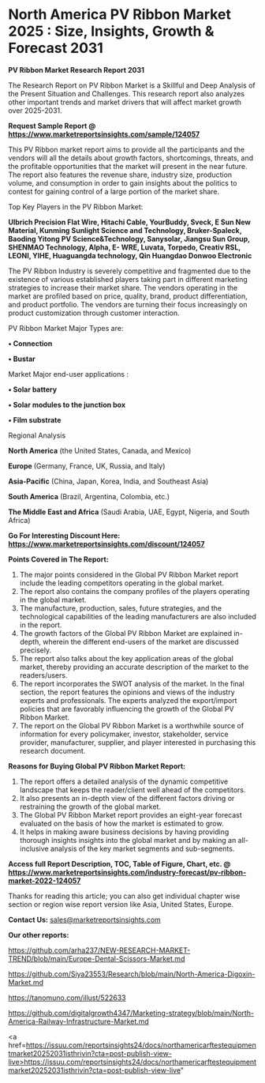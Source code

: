 # North America PV Ribbon Market 2025 : Size, Insights, Growth & Forecast 2031

<strong>PV Ribbon Market Research Report 2031</strong>

The Research Report on PV Ribbon Market is a Skillful and Deep Analysis of the Present Situation and Challenges. This research report also analyzes other important trends and market drivers that will affect market growth over 2025-2031.

<strong>Request Sample Report @ <a href=https://www.marketreportsinsights.com/sample/124057>https://www.marketreportsinsights.com/sample/124057</a></strong>

This PV Ribbon market report aims to provide all the participants and the vendors will all the details about growth factors, shortcomings, threats, and the profitable opportunities that the market will present in the near future. The report also features the revenue share, industry size, production volume, and consumption in order to gain insights about the politics to contest for gaining control of a large portion of the market share.

Top Key Players in the PV Ribbon Market:

<strong>Ulbrich Precision Flat Wire, Hitachi Cable, YourBuddy, Sveck, E Sun New Material, Kunming Sunlight Science and Technology, Bruker-Spaleck, Baoding Yitong PV Science&Technology, Sanysolar, Jiangsu Sun Group, SHENMAO Technology, Alpha, E- WRE, Luvata, Torpedo, Creativ RSL, LEONI, YIHE, Huaguangda technology, Qin Huangdao Donwoo Electronic</strong>

The PV Ribbon Industry is severely competitive and fragmented due to the existence of various established players taking part in different marketing strategies to increase their market share. The vendors operating in the market are profiled based on price, quality, brand, product differentiation, and product portfolio. The vendors are turning their focus increasingly on product customization through customer interaction.

PV Ribbon Market Major Types are:

<strong>• Connection

• Bustar</strong>

Market Major end-user applications :

<strong>• Solar battery

• Solar modules to the junction box

• Film substrate</strong>

Regional Analysis

</u><strong><b>North America</b></strong> (the United States, Canada, and Mexico)

<strong><b>Europe </b></strong>(Germany, France, UK, Russia, and Italy)

<strong><b>Asia-Pacific</b></strong> (China, Japan, Korea, India, and Southeast Asia)

<strong><b>South America</b></strong> (Brazil, Argentina, Colombia, etc.)

<strong><b>The Middle East and Africa</b></strong> (Saudi Arabia, UAE, Egypt, Nigeria, and South Africa)

<strong>Go For Interesting Discount Here: <a href=https://www.marketreportsinsights.com/discount/124057>https://www.marketreportsinsights.com/discount/124057</a></strong>

<strong>Points Covered in The Report:</strong>
<ol>
  <li>The major points considered in the Global PV Ribbon Market report include the leading competitors operating in the global market.</li>
  <li>The report also contains the company profiles of the players operating in the global market.</li>
  <li>The manufacture, production, sales, future strategies, and the technological capabilities of the leading manufacturers are also included in the report.</li>
  <li>The growth factors of the Global PV Ribbon Market are explained in-depth, wherein the different end-users of the market are discussed precisely.</li>
  <li>The report also talks about the key application areas of the global market, thereby providing an accurate description of the market to the readers/users.</li>
  <li>The report incorporates the SWOT analysis of the market. In the final section, the report features the opinions and views of the industry experts and professionals. The experts analyzed the export/import policies that are favorably influencing the growth of the Global PV Ribbon Market.</li>
  <li>The report on the Global PV Ribbon Market is a worthwhile source of information for every policymaker, investor, stakeholder, service provider, manufacturer, supplier, and player interested in purchasing this research document.</li>
</ol>
<strong>Reasons for Buying Global PV Ribbon Market Report:</strong>

<ol>
  <li>The report offers a detailed analysis of the dynamic competitive landscape that keeps the reader/client well ahead of the competitors.</li>
  <li>It also presents an in-depth view of the different factors driving or restraining the growth of the global market.</li>
  <li>The Global PV Ribbon Market report provides an eight-year forecast evaluated on the basis of how the market is estimated to grow.</li>
  <li>It helps in making aware business decisions by having providing thorough insights insights into the global market and by making an all-inclusive analysis of the key market segments and sub-segments.</li>
</ol>
<strong>Access full Report Description, TOC, Table of Figure, Chart, etc. @ <a href=https://www.marketreportsinsights.com/industry-forecast/pv-ribbon-market-2022-124057>https://www.marketreportsinsights.com/industry-forecast/pv-ribbon-market-2022-124057</a></strong>


Thanks for reading this article; you can also get individual chapter wise section or region wise report version like Asia, United States, Europe.

<strong>Contact Us:</strong>
sales@marketreportsinsights.com

<strong>Our other reports:</strong>

<a href=https://github.com/arha237/NEW-RESEARCH-MARKET-TREND/blob/main/Europe-Dental-Scissors-Market.md>https://github.com/arha237/NEW-RESEARCH-MARKET-TREND/blob/main/Europe-Dental-Scissors-Market.md</a>

<a href=https://github.com/Siya23553/Research/blob/main/North-America-Digoxin-Market.md>https://github.com/Siya23553/Research/blob/main/North-America-Digoxin-Market.md</a>

<a href=https://tanomuno.com/illust/522633>https://tanomuno.com/illust/522633</a>

<a href=https://github.com/digitalgrowth4347/Marketing-strategy/blob/main/North-America-Railway-Infrastructure-Market.md>https://github.com/digitalgrowth4347/Marketing-strategy/blob/main/North-America-Railway-Infrastructure-Market.md</a>

<a href=https://issuu.com/reportsinsights24/docs/northamericarftestequipmentmarket20252031isthrivin?cta=post-publish-view-live>https://issuu.com/reportsinsights24/docs/northamericarftestequipmentmarket20252031isthrivin?cta=post-publish-view-live</a>"
